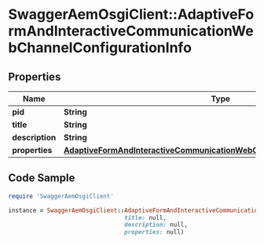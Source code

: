 # SwaggerAemOsgiClient::AdaptiveFormAndInteractiveCommunicationWebChannelConfigurationInfo

## Properties

Name | Type | Description | Notes
------------ | ------------- | ------------- | -------------
**pid** | **String** |  | [optional] 
**title** | **String** |  | [optional] 
**description** | **String** |  | [optional] 
**properties** | [**AdaptiveFormAndInteractiveCommunicationWebChannelConfigurationProperties**](AdaptiveFormAndInteractiveCommunicationWebChannelConfigurationProperties.md) |  | [optional] 

## Code Sample

```ruby
require 'SwaggerAemOsgiClient'

instance = SwaggerAemOsgiClient::AdaptiveFormAndInteractiveCommunicationWebChannelConfigurationInfo.new(pid: null,
                                 title: null,
                                 description: null,
                                 properties: null)
```


